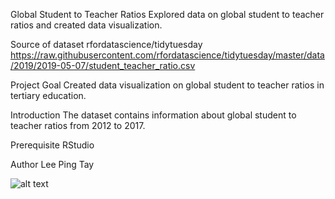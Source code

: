 Global Student to Teacher Ratios
Explored data on global student to teacher ratios and created data visualization.

Source of dataset
rfordatascience/tidytuesday 
https://raw.githubusercontent.com/rfordatascience/tidytuesday/master/data/2019/2019-05-07/student_teacher_ratio.csv

Project Goal
Created data visualization on global student to teacher ratios in tertiary education.

Introduction
The dataset contains information about global student to teacher ratios from 2012 to 2017.

Prerequisite
RStudio

Author
Lee Ping Tay

![alt text](https://raw.githubusercontent.com/leepingtay/tidytuesday_projects/2019/2019-05-07/path/to/img.png)
